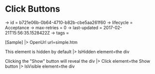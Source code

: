 # Click Buttons

-> id = b721e06b-0b64-4710-b82b-cbe5aa261f60
-> lifecycle = Acceptance
-> max-retries = 0
-> last-updated = 2017-02-21T15:56:35.1528422Z
-> tags = 

[Sample]
|> OpenUrl url=simple.htm

This element is hidden by default
|> IsHidden element=the div

Clicking the "Show" button will reveal the div
|> Click element=the Show button
|> IsVisible element=the div
~~~
